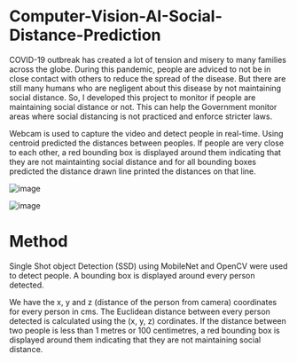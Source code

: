 # Computer-Vision-AI-Social-Distance-Prediction
COVID-19 outbreak has created a lot of tension and misery to many families across the globe. During this pandemic, people are adviced to not be in close contact with others to reduce the spread of the disease. But there are still many humans who are negligent about this disease by not maintaining social distance. So, I developed this project to monitor if people are maintaining social distance or not. This can help the Government monitor areas where social distancing is not practiced and enforce stricter laws.

Webcam is used to capture the video and detect people in real-time. Using centroid predicted the distances between peoples. If people are very close to each other, a red bounding box is displayed around them indicating that they are not maintainting social distance and for all bounding boxes predicted the distance drawn line printed the distances on that line.


![image](https://user-images.githubusercontent.com/50142455/127100918-08977e92-b224-4fc4-b79c-518695361b61.png)

![image](https://user-images.githubusercontent.com/50142455/127100990-e599a5ee-6e92-4d79-ab02-5a5f265b88cb.png)



# Method
Single Shot object Detection (SSD) using MobileNet and OpenCV were used to detect people. A bounding box is displayed around every person detected.

We have the x, y and z (distance of the person from camera) coordinates for every person in cms. The Euclidean distance between every person detected is calculated using the (x, y, z) cordinates. If the distance between two people is less than 1 metres or 100 centimetres, a red bounding box is displayed around them indicating that they are not maintaining social distance. 
